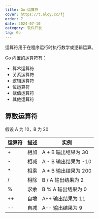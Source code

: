 ```yaml
---
title: Go-运算符
cover: https://t.alcy.cc/fj
order: 7
date: 2024-07-10
category: 软件开发
tag: Go
---
```


运算符用于在程序运行时执行数学或逻辑运算。

Go 内置的运算符有：
+ 算术运算符
+ 关系运算符
+ 逻辑运算符
+ 位运算符
+ 赋值运算符
+ 其他运算符

## 算数运算符

假设 A 为 10，B 为 20

|运算符|描述|实例|
|---|---|---|
|+|相加|A + B 输出结果为 30|
|-|相减|A - B 输出结果为 -10|
|*|相乘|A * B 输出结果为 200|
|/|相除|B / A 输出结果为 2|
|%|求余|B % A 输出结果为 0|
|++|自增|A++ 输出结果为 11|
|--|自减|A-- 输出结果为 9|
